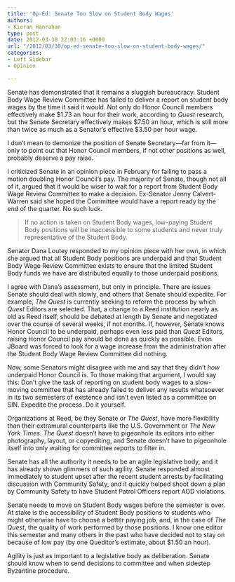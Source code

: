 ```yaml
---
title: 'Op-Ed: Senate Too Slow on Student Body Wages'
authors:
- Kieran Hanrahan
type: post
date: 2012-03-30 22:03:16 +0000
url: "/2012/03/30/op-ed-senate-too-slow-on-student-body-wages/"
categories:
- Left Sidebar
- Opinion

---
```

Senate has demonstrated that it remains a sluggish bureaucracy. Student Body Wage Review Committee has failed to deliver a report on student body wages by the time it said it would. Not only do Honor Council members effectively make $1.73 an hour for their work, according to _Quest_ research, but the Senate Secretary effectively makes $7.50 an hour, which is still more than twice as much as a Senator’s effective $3.50 per hour wage.

I don’t mean to demonize the position of Senate Secretary—far from it—only to point out that Honor Council members, if not other positions as well, probably deserve a pay raise.

I criticized Senate in an opinion piece in February for failing to pass a motion doubling Honor Council’s pay. The majority of Senate, though not all of it, argued that it would be wiser to wait for a report from Student Body Wage Review Committee to make a decision. Ex-Senator Jenny Calvert-Warren said she hoped the Committee would have a report ready by the end of the quarter. No such luck.

> If no action is taken on Student Body wages, low-paying Student Body positions will be inaccessible to some students and never truly representative of the Student Body.

Senator Dana Loutey responded to my opinion piece with her own, in which she argued that all Student Body positions are underpaid and that Student Body Wage Review Committee exists to ensure that the limited Student Body funds we have are distributed equally to those underpaid positions.

I agree with Dana’s assessment, but only in principle. There are issues Senate should deal with slowly, and others that Senate should expedite. For example, _The Quest_ is currently seeking to reform the process by which _Quest_ Editors are selected. That, a change to a Reed institution nearly as old as Reed itself, should be debated at length by Senate and negotiated over the course of several weeks, if not months. If, however, Senate knows Honor Council to be underpaid, perhaps even less paid than _Quest_ Editors, raising Honor Council pay should be done as quickly as possible. Even JBoard was forced to look for a wage increase from the administration after the Student Body Wage Review Committee did nothing.

Now, some Senators might disagree with me and say that they didn’t _how_ underpaid Honor Council is. To those making that argument, I would say this: Don’t give the task of reporting on student body wages to a slow-moving committee that has already failed to deliver any results whatsoever in its two semesters of existence and isn’t even listed as a committee on SIN. Expedite the process. Do it yourself.

Organizations at Reed, be they Senate or _The Quest_, have more flexibility than their extramural counterparts like the U.S. Government or _The_ _New York Times_. _The Quest_ doesn’t have to pigeonhole its editors into either photography, layout, or copyediting, and Senate doesn’t have to pigeonhole itself into only waiting for committee reports to filter in.

Senate has all the authority it needs to be an agile legislative body, and it has already shown glimmers of such agility. Senate responded almost immediately to student upset after the recent student arrests by facilitating discussion with Community Safety, and it quickly helped shoot down a plan by Community Safety to have Student Patrol Officers report AOD violations.

Senate needs to move on Student Body wages before the semester is over. At stake is the accessibility of Student Body positions to students who might otherwise have to choose a better paying job, and, in the case of _The Quest_, the quality of work performed by those positions. I know one editor this semester and many others in the past who have decided not to stay on because of low pay (by one Queditor’s estimate, about $1.50 an hour).

Agility is just as important to a legislative body as deliberation. Senate should know when to send decisions to committee and when sidestep Byzantine procedure.